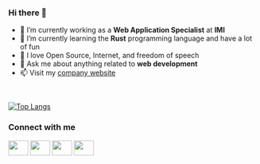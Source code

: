 ### Hi there 👋

- 🔭 I’m currently working as a **Web Application Specialist** at **IMI**
- 🌱 I’m currently learning the **Rust** programming language and have a lot of fun
- 👯 I love Open Source, Internet, and freedom of speech
- 💬 Ask me about anything related to **web development**
- 📫 Visit my [company website](https://www.dev-one.com)

<br>

[![Top Langs](https://github-readme-stats.vercel.app/api/top-langs/?username=fvilers&layout=compact)](https://github.com/anuraghazra/github-readme-stats)

### Connect with me

<p align="left">
<a rel="me" href="https://mastodon.social/@fvilers" target="blank"><img align="center" src="https://cdn.jsdelivr.net/npm/simple-icons@3.0.1/icons/mastodon.svg" alt="" height="30" width="40" /></a>
<a href="https://twitter.com/fvilers" target="blank"><img align="center" src="https://cdn.jsdelivr.net/npm/simple-icons@3.0.1/icons/twitter.svg" alt="" height="30" width="40" /></a>
<a href="https://www.linkedin.com/in/fvilers/" target="blank"><img align="center" src="https://cdn.jsdelivr.net/npm/simple-icons@3.0.1/icons/linkedin.svg" alt="" height="30" width="40" /></a>
<a href="https://www.instagram.com/fvilers/" target="blank"><img align="center" src="https://cdn.jsdelivr.net/npm/simple-icons@3.0.1/icons/instagram.svg" alt="" height="30" width="40" /></a>
</p>
